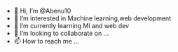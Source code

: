 - 👋 Hi, I’m @Abenu10
- 👀 I’m interested in Machine learning,web development 
- 🌱 I’m currently learning Ml and web dev
- 💞️ I’m looking to collaborate on ...
- 📫 How to reach me ...

<!---
Abenu10/Abenu10 is a ✨ special ✨ repository because its `README.md` (this file) appears on your GitHub profile.
You can click the Preview link to take a look at your changes.
--->
